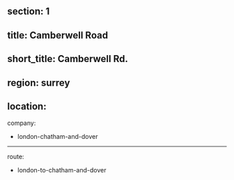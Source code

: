 section: 1
----
title: Camberwell Road
----
short_title: Camberwell Rd.
----
region: surrey
----
location: 
----
company:
- london-chatham-and-dover
----
route:
- london-to-chatham-and-dover
